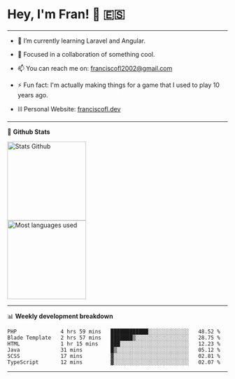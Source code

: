 # Hey, I'm Fran! 👋 :es:

-------

- 🌱 I’m currently learning Laravel and Angular.

- 👯 Focused in a collaboration of something cool.

- 📫 You can reach me on: franciscofl2002@gmail.com

- ⚡ Fun fact: I'm actually making things for a game that I used to play 10 years ago.

- ⛓  Personal Website: [franciscofl.dev](https://www.franciscofl.dev/)

-------

📝 **Github Stats**


<div align="left">
  <img height="180em" src="https://github-readme-stats.vercel.app/api?username=franciscofl12&count_private=true&show_icons=true&theme=dracula&bg_color=-45deg,282A36,3D3344" alt="Stats Github"/>
  <br>
  <img height="180em" src="https://github-readme-stats.vercel.app/api/top-langs/?username=franciscofl12&count_private&theme=dracula&bg_color=-45deg,282A36,3D3344&layout=compact&langs_count=6" alt="Most languages used"/>
</div>

-------

📊 **Weekly development breakdown**


<!--START_SECTION:waka-->

```text
PHP              4 hrs 59 mins   ████████████░░░░░░░░░░░░░   48.52 %
Blade Template   2 hrs 57 mins   ███████▒░░░░░░░░░░░░░░░░░   28.75 %
HTML             1 hr 15 mins    ███░░░░░░░░░░░░░░░░░░░░░░   12.23 %
Java             31 mins         █▒░░░░░░░░░░░░░░░░░░░░░░░   05.12 %
SCSS             17 mins         ▓░░░░░░░░░░░░░░░░░░░░░░░░   02.81 %
TypeScript       12 mins         ▓░░░░░░░░░░░░░░░░░░░░░░░░   02.07 %
```

<!--END_SECTION:waka-->

-------

